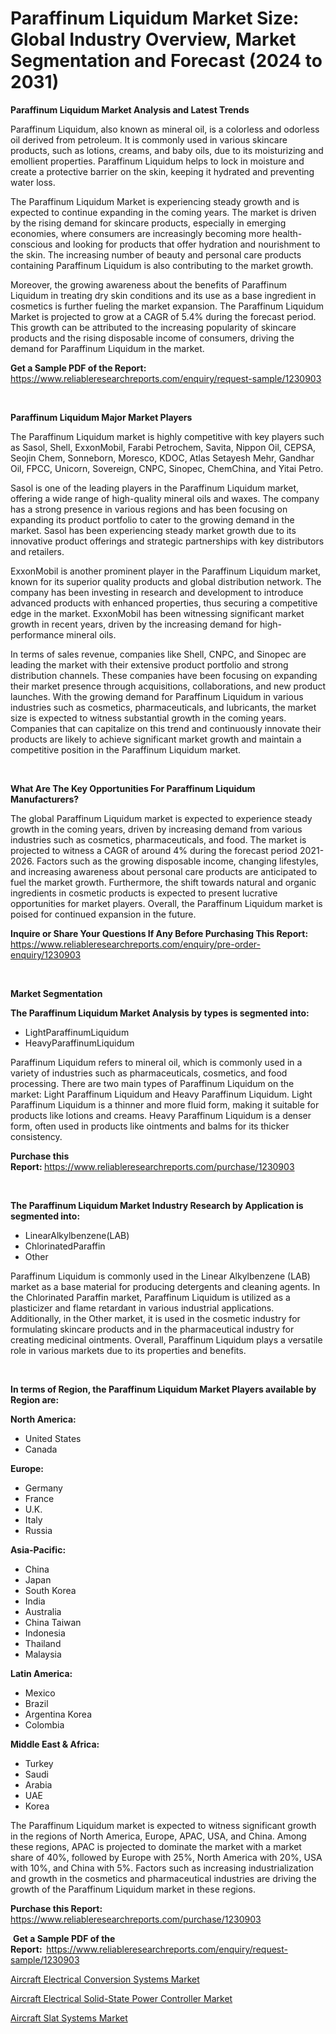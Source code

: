 <p><h1>Paraffinum Liquidum Market Size: Global Industry Overview, Market Segmentation and Forecast (2024 to 2031)</h1></p><p><strong>Paraffinum Liquidum Market Analysis and Latest Trends</strong></p>
<p><p>Paraffinum Liquidum, also known as mineral oil, is a colorless and odorless oil derived from petroleum. It is commonly used in various skincare products, such as lotions, creams, and baby oils, due to its moisturizing and emollient properties. Paraffinum Liquidum helps to lock in moisture and create a protective barrier on the skin, keeping it hydrated and preventing water loss.</p><p>The Paraffinum Liquidum Market is experiencing steady growth and is expected to continue expanding in the coming years. The market is driven by the rising demand for skincare products, especially in emerging economies, where consumers are increasingly becoming more health-conscious and looking for products that offer hydration and nourishment to the skin. The increasing number of beauty and personal care products containing Paraffinum Liquidum is also contributing to the market growth.</p><p>Moreover, the growing awareness about the benefits of Paraffinum Liquidum in treating dry skin conditions and its use as a base ingredient in cosmetics is further fueling the market expansion. The Paraffinum Liquidum Market is projected to grow at a CAGR of 5.4% during the forecast period. This growth can be attributed to the increasing popularity of skincare products and the rising disposable income of consumers, driving the demand for Paraffinum Liquidum in the market.</p></p>
<p><strong>Get a Sample PDF of the Report:&nbsp;</strong> <a href="https://www.reliableresearchreports.com/enquiry/request-sample/1230903">https://www.reliableresearchreports.com/enquiry/request-sample/1230903</a></p>
<p>&nbsp;</p>
<p><strong>Paraffinum Liquidum Major Market Players</strong></p>
<p><p>The Paraffinum Liquidum market is highly competitive with key players such as Sasol, Shell, ExxonMobil, Farabi Petrochem, Savita, Nippon Oil, CEPSA, Seojin Chem, Sonneborn, Moresco, KDOC, Atlas Setayesh Mehr, Gandhar Oil, FPCC, Unicorn, Sovereign, CNPC, Sinopec, ChemChina, and Yitai Petro.</p><p>Sasol is one of the leading players in the Paraffinum Liquidum market, offering a wide range of high-quality mineral oils and waxes. The company has a strong presence in various regions and has been focusing on expanding its product portfolio to cater to the growing demand in the market. Sasol has been experiencing steady market growth due to its innovative product offerings and strategic partnerships with key distributors and retailers.</p><p>ExxonMobil is another prominent player in the Paraffinum Liquidum market, known for its superior quality products and global distribution network. The company has been investing in research and development to introduce advanced products with enhanced properties, thus securing a competitive edge in the market. ExxonMobil has been witnessing significant market growth in recent years, driven by the increasing demand for high-performance mineral oils.</p><p>In terms of sales revenue, companies like Shell, CNPC, and Sinopec are leading the market with their extensive product portfolio and strong distribution channels. These companies have been focusing on expanding their market presence through acquisitions, collaborations, and new product launches. With the growing demand for Paraffinum Liquidum in various industries such as cosmetics, pharmaceuticals, and lubricants, the market size is expected to witness substantial growth in the coming years. Companies that can capitalize on this trend and continuously innovate their products are likely to achieve significant market growth and maintain a competitive position in the Paraffinum Liquidum market.</p></p>
<p>&nbsp;</p>
<p><strong>What Are The Key Opportunities For Paraffinum Liquidum Manufacturers?</strong></p>
<p><p>The global Paraffinum Liquidum market is expected to experience steady growth in the coming years, driven by increasing demand from various industries such as cosmetics, pharmaceuticals, and food. The market is projected to witness a CAGR of around 4% during the forecast period 2021-2026. Factors such as the growing disposable income, changing lifestyles, and increasing awareness about personal care products are anticipated to fuel the market growth. Furthermore, the shift towards natural and organic ingredients in cosmetic products is expected to present lucrative opportunities for market players. Overall, the Paraffinum Liquidum market is poised for continued expansion in the future.</p></p>
<p><strong>Inquire or Share Your Questions If Any Before Purchasing This Report:</strong> <a href="https://www.reliableresearchreports.com/enquiry/pre-order-enquiry/1230903">https://www.reliableresearchreports.com/enquiry/pre-order-enquiry/1230903</a></p>
<p>&nbsp;</p>
<p><strong>Market Segmentation</strong></p>
<p><strong>The Paraffinum Liquidum Market Analysis by types is segmented into:</strong></p>
<p><ul><li>LightParaffinumLiquidum</li><li>HeavyParaffinumLiquidum</li></ul></p>
<p><p>Paraffinum Liquidum refers to mineral oil, which is commonly used in a variety of industries such as pharmaceuticals, cosmetics, and food processing. There are two main types of Paraffinum Liquidum on the market: Light Paraffinum Liquidum and Heavy Paraffinum Liquidum. Light Paraffinum Liquidum is a thinner and more fluid form, making it suitable for products like lotions and creams. Heavy Paraffinum Liquidum is a denser form, often used in products like ointments and balms for its thicker consistency.</p></p>
<p><strong>Purchase this Report:&nbsp;</strong><a href="https://www.reliableresearchreports.com/purchase/1230903">https://www.reliableresearchreports.com/purchase/1230903</a></p>
<p>&nbsp;</p>
<p><strong>The Paraffinum Liquidum Market Industry Research by Application is segmented into:</strong></p>
<p><ul><li>LinearAlkylbenzene(LAB)</li><li>ChlorinatedParaffin</li><li>Other</li></ul></p>
<p><p>Paraffinum Liquidum is commonly used in the Linear Alkylbenzene (LAB) market as a base material for producing detergents and cleaning agents. In the Chlorinated Paraffin market, Paraffinum Liquidum is utilized as a plasticizer and flame retardant in various industrial applications. Additionally, in the Other market, it is used in the cosmetic industry for formulating skincare products and in the pharmaceutical industry for creating medicinal ointments. Overall, Paraffinum Liquidum plays a versatile role in various markets due to its properties and benefits.</p></p>
<p>&nbsp;</p>
<p><strong>In terms of Region, the Paraffinum Liquidum Market Players available by Region are:</strong></p>
<p>
    <p> <strong> North America: </strong>
        <ul>
            <li>United States</li>
            <li>Canada</li>
        </ul>
        </p> 
    <p> <strong> Europe: </strong>
        <ul>
            <li>Germany</li>
            <li>France</li>
            <li>U.K.</li>
            <li>Italy</li>
            <li>Russia</li>
        </ul>
        </p> 
    <p> <strong> Asia-Pacific: </strong>
        <ul>
            <li>China</li>
            <li>Japan</li>
            <li>South Korea</li>
            <li>India</li>
            <li>Australia</li>
            <li>China Taiwan</li>
            <li>Indonesia</li>
            <li>Thailand</li>
            <li>Malaysia</li>
        </ul>
        </p> 
    <p> <strong> Latin America: </strong>
        <ul>
            <li>Mexico</li>
            <li>Brazil</li>
            <li>Argentina Korea</li>
            <li>Colombia</li>
        </ul>
        </p> 
    <p> <strong> Middle East & Africa: </strong>
        <ul>
            <li>Turkey</li>
            <li>Saudi</li>
            <li>Arabia</li>
            <li>UAE</li>
            <li>Korea</li>
        </ul>
    </p>
    </p>
<p><p>The Paraffinum Liquidum market is expected to witness significant growth in the regions of North America, Europe, APAC, USA, and China. Among these regions, APAC is projected to dominate the market with a market share of 40%, followed by Europe with 25%, North America with 20%, USA with 10%, and China with 5%. Factors such as increasing industrialization and growth in the cosmetics and pharmaceutical industries are driving the growth of the Paraffinum Liquidum market in these regions.</p></p>
<p><strong>Purchase this Report: </strong><a href="https://www.reliableresearchreports.com/purchase/1230903">https://www.reliableresearchreports.com/purchase/1230903</a></p>
<p>&nbsp;<strong>Get a Sample PDF of the Report:&nbsp;&nbsp;</strong><a href="https://www.reliableresearchreports.com/enquiry/request-sample/1230903">https://www.reliableresearchreports.com/enquiry/request-sample/1230903</a></p>
<p><strong></strong></p>
<p><p><a href="https://view.publitas.com/reportprime-1/aircraft-electrical-conversion-systems-market-share-market-new-trends-analysis-report-by-type-by-application-by-end-use-by-region-and-segment-forecasts-2023-2030/">Aircraft Electrical Conversion Systems Market</a></p><p><a href="https://view.publitas.com/reportprime-1/insights-into-aircraft-electrical-solid-state-power-controller-market-size-analysing-market-share-trends-and-growth-from-2023-to-2030/">Aircraft Electrical Solid-State Power Controller Market</a></p><p><a href="https://view.publitas.com/reportprime-1/aircraft-slat-systems-market-research-report-provides-thorough-industry-overview-which-offers-an-in-depth-analysis-of-product-trends-and-new-market-divisions/">Aircraft Slat Systems Market</a></p></p>